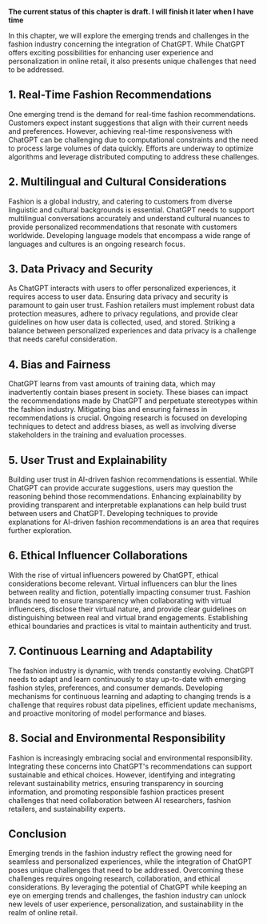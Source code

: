 **The current status of this chapter is draft. I will finish it later when I have time**

In this chapter, we will explore the emerging trends and challenges in the fashion industry concerning the integration of ChatGPT. While ChatGPT offers exciting possibilities for enhancing user experience and personalization in online retail, it also presents unique challenges that need to be addressed.

**1. Real-Time Fashion Recommendations**
----------------------------------------

One emerging trend is the demand for real-time fashion recommendations. Customers expect instant suggestions that align with their current needs and preferences. However, achieving real-time responsiveness with ChatGPT can be challenging due to computational constraints and the need to process large volumes of data quickly. Efforts are underway to optimize algorithms and leverage distributed computing to address these challenges.

**2. Multilingual and Cultural Considerations**
-----------------------------------------------

Fashion is a global industry, and catering to customers from diverse linguistic and cultural backgrounds is essential. ChatGPT needs to support multilingual conversations accurately and understand cultural nuances to provide personalized recommendations that resonate with customers worldwide. Developing language models that encompass a wide range of languages and cultures is an ongoing research focus.

**3. Data Privacy and Security**
--------------------------------

As ChatGPT interacts with users to offer personalized experiences, it requires access to user data. Ensuring data privacy and security is paramount to gain user trust. Fashion retailers must implement robust data protection measures, adhere to privacy regulations, and provide clear guidelines on how user data is collected, used, and stored. Striking a balance between personalized experiences and data privacy is a challenge that needs careful consideration.

**4. Bias and Fairness**
------------------------

ChatGPT learns from vast amounts of training data, which may inadvertently contain biases present in society. These biases can impact the recommendations made by ChatGPT and perpetuate stereotypes within the fashion industry. Mitigating bias and ensuring fairness in recommendations is crucial. Ongoing research is focused on developing techniques to detect and address biases, as well as involving diverse stakeholders in the training and evaluation processes.

**5. User Trust and Explainability**
------------------------------------

Building user trust in AI-driven fashion recommendations is essential. While ChatGPT can provide accurate suggestions, users may question the reasoning behind those recommendations. Enhancing explainability by providing transparent and interpretable explanations can help build trust between users and ChatGPT. Developing techniques to provide explanations for AI-driven fashion recommendations is an area that requires further exploration.

**6. Ethical Influencer Collaborations**
----------------------------------------

With the rise of virtual influencers powered by ChatGPT, ethical considerations become relevant. Virtual influencers can blur the lines between reality and fiction, potentially impacting consumer trust. Fashion brands need to ensure transparency when collaborating with virtual influencers, disclose their virtual nature, and provide clear guidelines on distinguishing between real and virtual brand engagements. Establishing ethical boundaries and practices is vital to maintain authenticity and trust.

**7. Continuous Learning and Adaptability**
-------------------------------------------

The fashion industry is dynamic, with trends constantly evolving. ChatGPT needs to adapt and learn continuously to stay up-to-date with emerging fashion styles, preferences, and consumer demands. Developing mechanisms for continuous learning and adapting to changing trends is a challenge that requires robust data pipelines, efficient update mechanisms, and proactive monitoring of model performance and biases.

**8. Social and Environmental Responsibility**
----------------------------------------------

Fashion is increasingly embracing social and environmental responsibility. Integrating these concerns into ChatGPT's recommendations can support sustainable and ethical choices. However, identifying and integrating relevant sustainability metrics, ensuring transparency in sourcing information, and promoting responsible fashion practices present challenges that need collaboration between AI researchers, fashion retailers, and sustainability experts.

**Conclusion**
--------------

Emerging trends in the fashion industry reflect the growing need for seamless and personalized experiences, while the integration of ChatGPT poses unique challenges that need to be addressed. Overcoming these challenges requires ongoing research, collaboration, and ethical considerations. By leveraging the potential of ChatGPT while keeping an eye on emerging trends and challenges, the fashion industry can unlock new levels of user experience, personalization, and sustainability in the realm of online retail.
